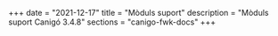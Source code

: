 +++
date        = "2021-12-17"
title       = "Mòduls suport"
description = "Mòduls suport Canigó 3.4.8"
sections    = "canigo-fwk-docs"
+++